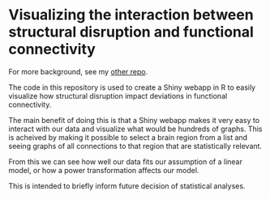 # Visualizing the interaction between structural disruption and functional connectivity

For more background, see my [other repo](https://github.com/adbartni/masters).

The code in this repository is used to create a Shiny webapp in R to easily visualize how structural disruption impact deviations in functional connectivity.

The main benefit of doing this is that a Shiny webapp makes it very easy to interact with our data and visualize what would be hundreds of graphs. This is acheived by making it possible to select a brain region from a list and seeing graphs of all connections to that region that are statistically relevant. 

From this we can see how well our data fits our assumption of a linear model, or how a power transformation affects our model.

This is intended to briefly inform future decision of statistical analyses.